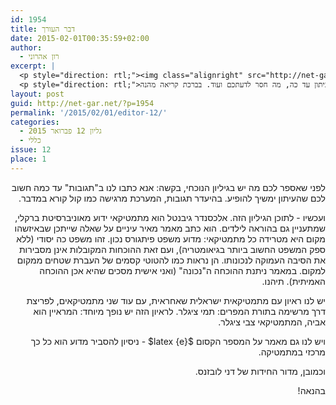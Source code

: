 ```yaml
---
id: 1954
title: דבר העורך
date: 2015-02-01T00:35:59+02:00
author:
  - רון אהרוני
excerpt: |
  <p style="direction: rtl;"><img class="alignright" src="http://net-gar.net/wp-content/uploads/2014/01/orech.jpg" alt="רון אהרוני,הפקולטה למתמטיקה, הטכניון" width="81" height="81" /></p>
  <p style="direction: rtl;">מאמר מרתק של אלכסנדר גיבנטל, מתמטיקאי ידוע מאוניברסיטת ברוקלי שיספר לנו מה ההוכחה הנכונה למשפט פיתגורס, ראיון מרתק בין אב לבת, שניהם מתמטיקאים ידועים, צבי ותמי ציגלר. מאמר מרתק על מספר קסום ולמה הוא כל כך מרכזי וכמובן מדור החידות של דני לובזנס. וישנה בקשה מיוחדת מטעם המערכת, אם תוכלו להגיב מה דעתכם על העיתון עד כה, מה חסר לדעתכם ועוד. בברכת קריאה מהנה!</p>
layout: post
guid: http://net-gar.net/?p=1954
permalink: '/2015/02/01/editor-12/'
categories:
  - גליון 12 פברואר 2015
  - כללי
issue: 12
place: 1
---
```

<p style="direction: rtl;">
  לפני שאספר לכם מה יש בגיליון הנוכחי, בקשה: אנא כתבו לנו ב"תגובות" עד כמה חשוב לכם שהעיתון ימשיך להופיע. בהיעדר תגובות, המערכת מרגישה כמו קול קורא במדבר.
</p>

<p style="direction: rtl;">
  ועכשיו - לתוכן הגיליון הזה. אלכסנדר גיבנטל הוא מתמטיקאי ידוע מאוניברסיטת ברקלי, שמתעניין גם בהוראה לילדים. הוא כתב מאמר מאיר עיניים על שאלה שייתכן שבאיזשהו מקום היא מטרידה כל מתמטיקאי: מדוע משפט פיתגורס נכון. זהו משפט כה יסודי (ללא ספק המשפט החשוב ביותר בגיאומטריה), ועם זאת ההוכחות המקובלות אינן מסבירות את הסיבה העמוקה לנכונותו. הן נראות כמו להטוטי קסמים של העברת שטחים ממקום למקום. במאמר ניתנת ההוכחה ה"נכונה" (ואני אישית מסכים שהיא אכן ההוכחה האמיתית). תיהנו.
</p>

<p style="direction: rtl;">
  יש לנו ראיון עם מתמטיקאית ישראלית שאחראית, עם עוד שני מתמטיקאים, לפריצת דרך מרשימה בתורת המפרים: תמי ציגלר. לראיון הזה יש נופך מיוחד: המראיין הוא אביה, המתמטיקאי צבי ציגלר.
</p>

<p style="direction: rtl;">
  ויש לנו גם מאמר על המספר הקסום $latex {e}$ - ניסיון להסביר מדוע הוא כל כך מרכזי במתמטיקה.
</p>

<p style="direction: rtl;">
  וכמובן, מדור החידות של דני לובזנס.
</p>

<p style="direction: rtl;">
  בהנאה!
</p>